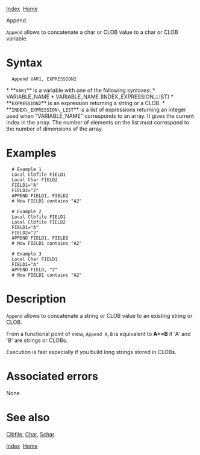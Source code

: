 [Index](index.html)  [Home](getting-started_home.html)

Append

`Append` allows to concatenate a char or CLOB value to a char or CLOB variable.

# Syntax

```
  Append VAR1, EXPRESSION2
```

\* \*\*`VAR1`\*\* is a variable with one of the following syntaxes:
\* VARIABLE\_NAME
\* VARIABLE\_NAME (INDEX\_EXPRESSION\_LIST)
\* \*\*`EXPRESSION2`\*\* is an expression returning a string or a CLOB.
\* \*\*`INDEX\_EXPRESSION\_LIST`\*\* is a list of expressions returning an integer used when "VARIABLE\_NAME" corresponds to an array. It gives the current index in the array. The number of elements on the list must correspond to the number of dimensions of the array.

# Examples

```
  # Example 1
  Local Clbfile FIELD1
  Local Char FIELD2
  FIELD1="A"
  FIELD2="2"
  APPEND FIELD1, FIELD2
  # Now FIELD1 contains "A2"

  # Example 2
  Local Clbfile FIELD1
  Local Clbfile FIELD2
  FIELD1="A"
  FIELD2="2"
  APPEND FIELD1, FIELD2
  # Now FIELD1 contains "A2"

  # Example 3
  Local Char FIELD1
  FIELD1="A"
  APPEND FIELD, "2"
  # Now FIELD1 contains "A2"
```

# Description

`Append` allows to concatenate a string or CLOB value to an existing string or CLOB.

From a functional point of view, `Append A,B` is equivalent to **A+=B** if 'A' and 'B' are strings or CLOBs.

Execution is fast especially if you build long strings stored in CLOBs.

# Associated errors

None

# See also

[Clbfile](4gl_clbfile.html), [Char](4gl_char.html), [Schar](4gl_schar.html).

  

[Index](index.html)  [Home](getting-started_home.html)